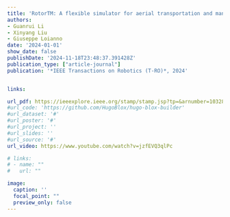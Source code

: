 ```yaml
---
title: 'RotorTM: A flexible simulator for aerial transportation and manipulation'
authors:
- Guanrui Li
- Xinyang Liu
- Giuseppe Loianno
date: '2024-01-01'
show_date: false
publishDate: '2024-11-18T23:48:37.391428Z'
publication_type: ["article-journal"]
publication: '*IEEE Transactions on Robotics (T-RO)*, 2024'


links:

url_pdf: https://ieeexplore.ieee.org/stamp/stamp.jsp?tp=&arnumber=10328685
#url_code: 'https://github.com/HugoBlox/hugo-blox-builder'
#url_dataset: '#'
#url_poster: '#'
#url_project: ''
#url_slides: ''
#url_source: '#'
url_video: https://www.youtube.com/watch?v=jzfEVQ3qlPc 

# links:
# - name: ""
#   url: ""

image:
  caption: ''
  focal_point: ""
  preview_only: false
---
```


